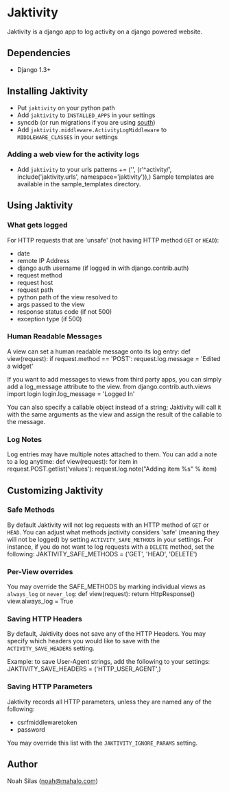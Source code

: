 # Jaktivity
Jaktivity is a django app to log activity on a django powered website.

## Dependencies
* Django 1.3+

## Installing Jaktivity
* Put `jaktivity` on your python path
* Add `jaktivity` to `INSTALLED_APPS` in your settings
* syncdb (or run migrations if you are using 
  [south](http://south.aeracode.org/))
* Add `jaktivity.middleware.ActivityLogMiddleware` to `MIDDLEWARE_CLASSES` in
  your settings

### Adding a web view for the activity logs
* Add `jaktivity` to your urls
        patterns += ('', (r'^activity/', include('jaktivity.urls', namespace='jaktivity')),)
Sample templates are available in the sample_templates directory.

## Using Jaktivity
### What gets logged
For HTTP requests that are 'unsafe' (not having HTTP method `GET` or `HEAD`):
* date
* remote IP Address
* django auth username (if logged in with django.contrib.auth)
* request method
* request host
* request path
* python path of the view resolved to
* args passed to the view
* response status code (if not 500)
* exception type (if 500)

### Human Readable Messages
A view can set a human readable message onto its log entry:
        def view(request):
            if request.method == 'POST':
                request.log.message = 'Edited a widget'

If you want to add messages to views from third party apps, you can simply
add a log_message attribute to the view.
        from django.contrib.auth.views import login
        login.log_message = 'Logged In'

You can also specify a callable object instead of a string; Jaktivity will
call it with the same arguments as the view and assign the result of the
callable to the message.

### Log Notes
Log entries may have multiple notes attached to them. You can add a note to a
log anytime:
        def view(request):
            for item in request.POST.getlist('values'):
                request.log.note("Adding item %s" % item)


## Customizing Jaktivity
### Safe Methods
By default Jaktivity will not log requests with an HTTP method of `GET` or 
`HEAD`. You can adjust what methods jactivity considers 'safe' (meaning they
will not be logged) by setting `ACTIVITY_SAFE_METHODS` in your settings. For
instance, if you do not want to log requests with a `DELETE` method, set the
following:
        JAKTIVITY_SAFE_METHODS = ('GET', 'HEAD', 'DELETE')

### Per-View overrides
You may override the SAFE_METHODS by marking individual views as `always_log`
or `never_log`:
        def view(request):
            return HttpResponse()
        view.always_log = True

### Saving HTTP Headers
By default, Jaktivity does not save any of the HTTP Headers. You may specify
which headers you would like to save with the `ACTIVITY_SAVE_HEADERS` setting.

Example: to save User-Agent strings, add the following to your settings:
        JAKTIVITY_SAVE_HEADERS = ('HTTP_USER_AGENT',)

### Saving HTTP Parameters
Jaktivity records all HTTP parameters, unless they are named any of the
following:
* csrfmiddlewaretoken
* password

You may override this list with the `JAKTIVITY_IGNORE_PARAMS` setting.

## Author
Noah Silas (noah@mahalo.com)